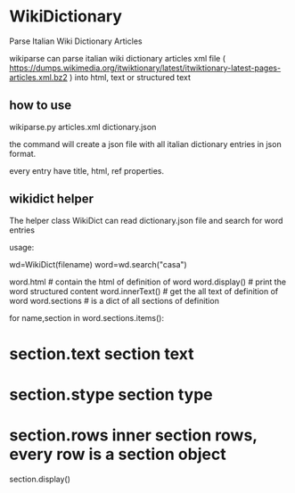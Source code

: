 # WikiDictionary
Parse Italian Wiki Dictionary Articles

wikiparse can parse italian wiki dictionary articles xml file ( https://dumps.wikimedia.org/itwiktionary/latest/itwiktionary-latest-pages-articles.xml.bz2 ) into html, text or structured text

## how to use

wikiparse.py articles.xml dictionary.json

the command will create a json file with all italian dictionary entries in json format.

every entry have title, html, ref properties.

## wikidict helper

The helper class WikiDict can read dictionary.json file and search for word entries

usage:

wd=WikiDict(filename)
word=wd.search("casa")

word.html # contain the html of definition of word
word.display() # print the word structured content 
word.innerText() # get the all text of definition of word
word.sections # is a dict of all sections of definition

for name,section in word.sections.items():
  # section.text section text
  # section.stype section type
  # section.rows inner section rows, every row is a section object
  section.display()
